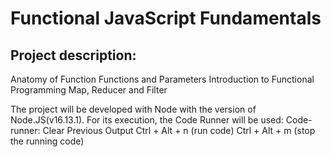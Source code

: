 <h1>Functional JavaScript Fundamentals</h1>

<h2>Project description:</h2>
Anatomy of Function
Functions and Parameters
Introduction to Functional Programming
Map, Reducer and Filter

The project will be developed with Node with the version of Node.JS(v16.13.1).
For its execution, the Code Runner will be used:
    Code-runner: Clear Previous Output
    Ctrl + Alt + n (run code)
    Ctrl + Alt + m (stop the running code)
